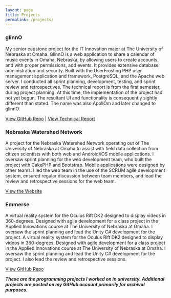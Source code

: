 ```yaml
---
layout: page
title: Projects
permalink: /projects/
---
```


### glinnO

My senior capstone project for the IT Innovation major at The University of Nebraska at Omaha. GlinnO is a web application to share a calendar of music events in Omaha, Nebraska, by allowing users to create accounts, and with proper permissions, add events. It provides extensive database administration and security. Built with the UserFrosting PHP user management application and framework, PostgreSQL, and the Apache web server. I conducted all sprint planning, development, testing, and sprint review and retrospectives.  The technical report is from the first semester, during project planning. At this time, the implementation of the project had not yet begun. The resultant UI and functionality is consequently sightly different than stated. The name was also ApollOm and later changed to glinnO.

[View GitHub Repo][glinnO] |
[View Technical Report][Report]

### Nebraska Watershed Network

A project for the Nebraska Watershed Network operating out of The University of Nebraska at Omaha to assist with field data collection from citizen scientists with both web and Android/iOS mobile applications. I oversaw sprint planning for the web development team, who built the project with CakePHP and Bootstrap. Mobile applications were designed by other teams. I led the web team in the use of the SCRUM agile development system, ensured regular discussion between team members, and lead the review and retrospective sessions for the web team.

[View the Website][Watershed]

### Emmerse

A virtual reality system for the Oculus Rift DK2 designed to display videos in 360-degrees. Designed with agile development for a class project in the Applied Innovations course at The University of Nebraska at Omaha. I oversaw the sprint planning and lead the Unity C# development for the project. A virtual reality system for the Oculus Rift DK2 designed to display videos in 360-degrees. Designed with agile development for a class project in the Applied Innovations course at The University of Nebraska at Omaha. I oversaw the sprint planning and lead the Unity C# development for the project. I also lead the review and retrospective sessions.

[View GitHub Repo][Emmerse]

**_These are the programming projects I worked on in university. Additional projects are posted on my GitHub account primarily for archival purposes._**

[glinnO]: https://github.com/link9313/glinno "glinnO GitHub Repo"
[Report]: /assets/nlauber_report.pdf "glinnO Technical Report"
[Watershed]: https://www.newatershed.net "Nebraska Watershed Network Website"
[Emmerse]: https://github.com/link9313/Emmerse "Emmerse GitHub Repo"
